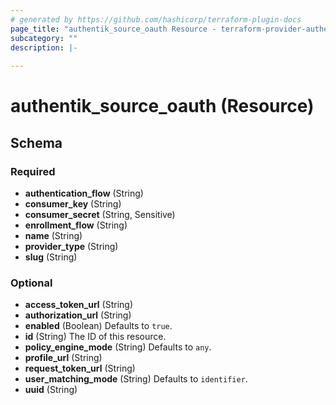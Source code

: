 ```yaml
---
# generated by https://github.com/hashicorp/terraform-plugin-docs
page_title: "authentik_source_oauth Resource - terraform-provider-authentik"
subcategory: ""
description: |-
  
---
```


# authentik_source_oauth (Resource)





<!-- schema generated by tfplugindocs -->
## Schema

### Required

- **authentication_flow** (String)
- **consumer_key** (String)
- **consumer_secret** (String, Sensitive)
- **enrollment_flow** (String)
- **name** (String)
- **provider_type** (String)
- **slug** (String)

### Optional

- **access_token_url** (String)
- **authorization_url** (String)
- **enabled** (Boolean) Defaults to `true`.
- **id** (String) The ID of this resource.
- **policy_engine_mode** (String) Defaults to `any`.
- **profile_url** (String)
- **request_token_url** (String)
- **user_matching_mode** (String) Defaults to `identifier`.
- **uuid** (String)


